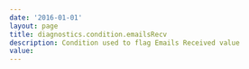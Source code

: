 ```yaml
---
date: '2016-01-01'
layout: page
title: diagnostics.condition.emailsRecv
description: Condition used to flag Emails Received value
value:  
---
```

